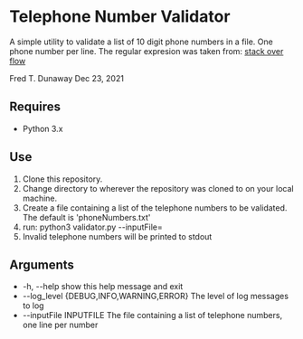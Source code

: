# Telephone Number Validator
A simple utility to validate a list of 10 digit phone numbers in a file.  One phone number per line.
The regular expresion was taken from: [stack over flow](https://stackoverflow.com/questions/16699007/regular-expression-to-match-standard-10-digit-phone-number/16702965)

Fred T. Dunaway
Dec 23, 2021

## Requires
* Python 3.x

## Use
1. Clone this repository.
1. Change directory to wherever the repository was cloned to on your local machine.
1. Create a file containing a list of the telephone numbers to be validated.  The default is 'phoneNumbers.txt'
1. run:  python3 validator.py --inputFile=<file with your phone numbers>
1. Invalid telephone numbers will be printed to stdout

## Arguments
-   -h, --help                               show this help message and exit
-  --log_level {DEBUG,INFO,WARNING,ERROR}    The level of log messages to log
-  --inputFile INPUTFILE                     The file containing a list of telephone numbers, one line per number
